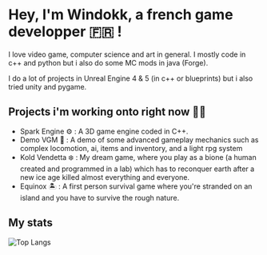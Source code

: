 
# Hey, I'm Windokk, a french game developper 🇫🇷 !

I love video game, computer science and art in general. I mostly code in c++ and python but i also do some MC mods in java (Forge).

I do a lot of projects in Unreal Engine 4 & 5 (in c++ or blueprints) but i also tried unity and pygame.

## Projects i'm working onto right now 👨‍💻

- Spark Engine ⚙️ : A 3D game engine coded in C++.
- Demo VGM 🚶 : A demo of some advanced gameplay mechanics such as complex locomotion, ai, items and inventory, and a light rpg system
- Kold Vendetta ❄️ : My dream game, where you play as a bione (a human created and programmed in a lab) which has to reconquer earth after a new ice age killed almost everything and everyone.
- Equinox 🏝️ : A first person survival game where you're stranded on an island and you have to survive the rough nature.

## My stats

![Top Langs](https://github-readme-stats.vercel.app/api/top-langs/?username=windokk&layout=donut-vertical&theme=algolia)

